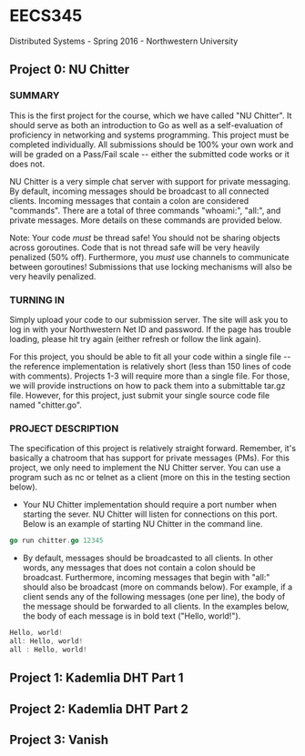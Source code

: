 # EECS345
Distributed Systems - Spring 2016 - Northwestern University
## Project 0: NU Chitter
### SUMMARY
This is the first project for the course, which we have called "NU Chitter". It should serve as both an introduction to Go as well as a self-evaluation of proficiency in networking and systems programming. This project must be completed individually. All submissions should be 100% your own work and will be graded on a Pass/Fail scale -- either the submitted code works or it does not.

NU Chitter is a very simple chat server with support for private messaging. By default, incoming messages should be broadcast to all connected clients. Incoming messages that contain a colon are considered "commands". There are a total of three commands "whoami:", "all:", and private messages. More details on these commands are provided below.

Note: Your code *must* be thread safe! You should not be sharing objects across goroutines. Code that is not thread safe will be very heavily penalized (50% off). Furthermore, you *must* use channels to communicate between goroutines! Submissions that use locking mechanisms will also be very heavily penalized.

### TURNING IN
Simply upload your code to our submission server. The site will ask you to log in with your Northwestern Net ID and password. If the page has trouble loading, please hit try again (either refresh or follow the link again).

For this project, you should be able to fit all your code within a single file -- the reference implementation is relatively short (less than 150 lines of code with comments). Projects 1-3 will require more than a single file. For those, we will provide instructions on how to pack them into a submittable tar.gz file. However, for this project, just submit your single source code file named "chitter.go".

### PROJECT DESCRIPTION
The specification of this project is relatively straight forward. Remember, it's basically a chatroom that has support for private messages (PMs). For this project, we only need to implement the NU Chitter server. You can use a program such as nc or telnet as a client (more on this in the testing section below).

* Your NU Chitter implementation should require a port number when starting the sever. NU Chitter will listen for connections on this port. Below is an example of starting NU Chitter in the command line. 
``` go
go run chitter.go 12345
```
* By default, messages should be broadcasted to all clients. In other words, any messages that does not contain a colon should be broadcast. Furthermore, incoming messages that begin with "all:" should also be broadcast (more on commands below). For example, if a client sends any of the following messages (one per line), the body of the message should be forwarded to all clients. In the examples below, the body of each message is in bold text ("Hello, world!"). 
``` go
Hello, world!
all: Hello, world!
all : Hello, world!
```

## Project 1: Kademlia DHT Part 1
## Project 2: Kademlia DHT Part 2
## Project 3: Vanish
